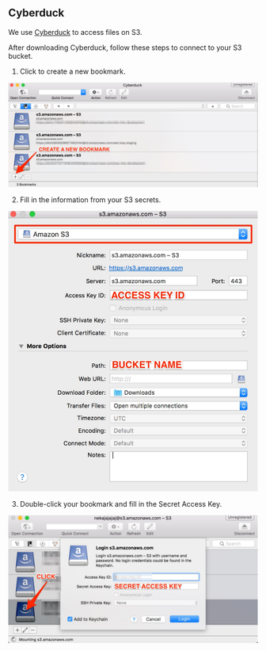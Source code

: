 ## Cyberduck

We use [Cyberduck](https://cyberduck.io/) to access files on S3.

After downloading Cyberduck, follow these steps to connect to your S3 bucket.

1. Click to create a new bookmark.

![New bookmark](/images/cyberduck_bookmark.jpg)

2. Fill in the information from your S3 secrets.

![Bucket info](/images/cyberduck_bucket_info.jpg)

3. Double-click your bookmark and fill in the Secret Access Key.

![Connection](/images/cyberduck_connection.jpg)
